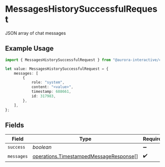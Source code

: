 # MessagesHistorySuccessfulRequest

JSON array of chat messages

## Example Usage

```typescript
import { MessagesHistorySuccessfulRequest } from "@aurora-interactive/chatbot-api-sdk/models/operations";

let value: MessagesHistorySuccessfulRequest = {
    messages: [
        {
            role: "system",
            content: "<value>",
            timestamp: 688661,
            id: 317983,
        },
    ],
};
```

## Fields

| Field                                                                                            | Type                                                                                             | Required                                                                                         | Description                                                                                      |
| ------------------------------------------------------------------------------------------------ | ------------------------------------------------------------------------------------------------ | ------------------------------------------------------------------------------------------------ | ------------------------------------------------------------------------------------------------ |
| `success`                                                                                        | *boolean*                                                                                        | :heavy_minus_sign:                                                                               | N/A                                                                                              |
| `messages`                                                                                       | [operations.TimestampedMessageResponse](../../models/operations/timestampedmessageresponse.md)[] | :heavy_check_mark:                                                                               | N/A                                                                                              |